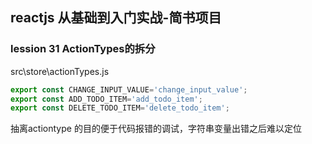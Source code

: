 ## reactjs 从基础到入门实战-简书项目

### lession 31 ActionTypes的拆分

src\store\actionTypes.js

```js
export const CHANGE_INPUT_VALUE='change_input_value';
export const ADD_TODO_ITEM='add_todo_item';
export const DELETE_TODO_ITEM='delete_todo_item';
```

抽离actiontype 的目的便于代码报错的调试，字符串变量出错之后难以定位